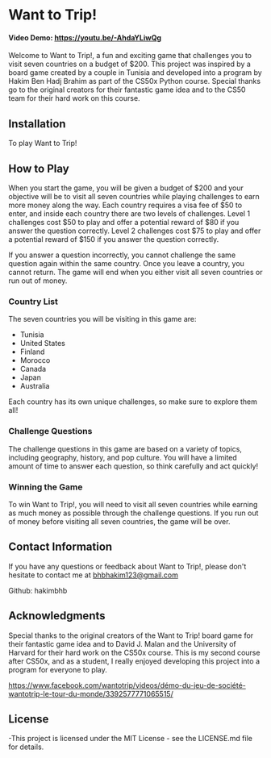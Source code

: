 # Want to Trip!

#### Video Demo:  https://youtu.be/-AhdaYLiwQg

Welcome to Want to Trip!, a fun and exciting game that challenges you to visit seven countries on a budget of $200. This project was inspired by a board game created by a couple in Tunisia and developed into a program by Hakim Ben Hadj Brahim as part of the CS50x Python course. Special thanks go to the original creators for their fantastic game idea and to the CS50 team for their hard work on this course.

## Installation

To play Want to Trip!


## How to Play

When you start the game, you will be given a budget of $200 and your objective will be to visit all seven countries while playing challenges to earn more money along the way. Each country requires a visa fee of $50 to enter, and inside each country there are two levels of challenges. Level 1 challenges cost $50 to play and offer a potential reward of $80 if you answer the question correctly. Level 2 challenges cost $75 to play and offer a potential reward of $150 if you answer the question correctly.

If you answer a question incorrectly, you cannot challenge the same question again within the same country. Once you leave a country, you cannot return. The game will end when you either visit all seven countries or run out of money.

### Country List

The seven countries you will be visiting in this game are:

- Tunisia
- United States
- Finland
- Morocco
- Canada
- Japan
- Australia

Each country has its own unique challenges, so make sure to explore them all!

### Challenge Questions

The challenge questions in this game are based on a variety of topics, including geography, history, and pop culture. You will have a limited amount of time to answer each question, so think carefully and act quickly!

### Winning the Game

To win Want to Trip!, you will need to visit all seven countries while earning as much money as possible through the challenge questions. If you run out of money before visiting all seven countries, the game will be over.

## Contact Information

If you have any questions or feedback about Want to Trip!, please don't hesitate to contact me at bhbhakim123@gmail.com 

Github: hakimbhb




## Acknowledgments

Special thanks to the original creators of the Want to Trip! board game for their fantastic game idea and to David J. Malan and the University of Harvard for their hard work on the CS50x course. This is my second course after CS50x, and as a student, I really enjoyed developing this project into a program for everyone to play.

https://www.facebook.com/wantotrip/videos/démo-du-jeu-de-société-wantotrip-le-tour-du-monde/3392577771065515/

## License

-This project is licensed under the MIT License - see the LICENSE.md file for details.
